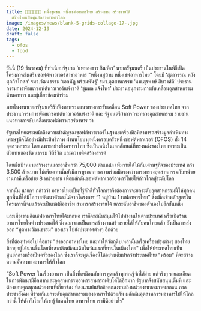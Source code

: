 ```yaml
---
title: 👨🏻‍🍳👩🏻‍🍳 หนึ่งชุมชน หนึ่งเชฟอาหารไทย สร้างงาน สร้างรายได้
  สร้างไทยเป็นศูนย์กลางอาหารโลก
image: /images/news/blank-5-grids-collage-17-.jpg
date: 2024-12-19
draft: false
tags:
  - ofos
  - food
---
```

วันนี้ (19 ธันวาคม) ที่ทำเนียบรัฐบาล ‘แพทองธาร ชินวัตร’ นายกรัฐมนตรี เป็นประธานในพิธีเปิดโครงการส่งเสริมซอฟต์พาวเวอร์สาขาอาหาร "หนึ่งหมู่บ้าน หนึ่งเชฟอาหารไทย" โดยมี ‘สุดาวรรณ หวังศุภกิจโกศล’ รมว.วัฒนธรรม ‘เอกนัฏ พร้อมพันธุ์’ รมว.อุตสาหกรรม ‘นพ.สุรพงษ์ สืบวงศ์ลี’ ประธานกรรมการพัฒนาซอฟต์พาวเวอร์แห่งชาติ ‘ชุมพล แจ้งไพร’ ประธานอนุกรรมการขับเคลื่อนอุตสาหกรรมด้านอาหาร และผู้เกี่ยวข้องเข้าร่วม



ภายในงานนายกรัฐมนตรีรับฟังภาพรวมแนวทางการขับเคลื่อน Soft Power ของประเทศไทย จาก ประธานกรรมการพัฒนาซอฟต์พาวเวอร์แห่งชาติ และ รัฐมนตรีว่าการกระทรวงอุตสาหกรรม รายงานแนวทางการขับเคลื่อนซอฟต์พาวเวอร์อาหาร ว่า 



รัฐบาลไทยตระหนักถึงความสำคัญของซอฟต์พาวเวอร์ในฐานะเครื่องมือที่สามารถสร้างมูลค่าเพิ่มทางเศรษฐกิจได้อย่างมีประสิทธิภาพ ผ่านนโยบายหนึ่งครอบครัวหนึ่งซอฟต์พาวเวอร์ (OFOS) ทั้ง 14 อุตสาหกรรม โดยเฉพาะอย่างยิ่งอาหารไทย ซึ่งเป็นหนึ่งในเอกลักษณ์ที่ทรงพลังของไทย เพราะเป็นตัวแทนของวัฒนธรรม วิถีชีวิต และความคิดสร้างสรรค์ 



โดยตั้งเป้าหมายสร้างงานและอาชีพกว่า 75,000 ตำแหน่ง เพิ่มรายได้ให้กับเศรษฐกิจของประเทศ กว่า 3,500 ล้านบาท ไม่เพียงเท่านั้นยังมีการบูรณาการความร่วมมือระหว่างกระทรวงอุตสาหกรรมกับหน่วยงานภาคีเครือข่าย 8 หน่วยงาน เพื่อผลักดันซอฟต์พาวเวอร์อาหารไทยให้ก้าวไกลสู่ระดับโลก 



จากนั้น นายกฯ กล่าวว่า อาหารไทยเป็นที่รู้จักดีทั่วโลกเราจึงต้องการจะยกระดับอุตสาหกรรมนี้ให้ทุกคนทุกพื้นที่ได้มีโอกาสพัฒนาตัวเองได้จากโครงการ “1 หมู่บ้าน 1 เชฟอาหารไทย” ซึ่งเมื่อเข้าหลักสูตรในโครงการนี้จบแล้วจะเป็นเชฟมืออาชีพ สามารถสร้างรายได้ ยกระดับอาชีพของตัวเองไปอีกขั้นหนึ่ง  



และเมื่อเราผลิตเชฟอาหารไทยได้มากพอ เราก็จะสนับสนุนให้ไปทำงานในต่างประเทศ หรือเปิดร้านอาหารไทยในต่างประเทศได้ ซึ่งนอกจากเป็นการสร้างงานสร้างรายได้ให้กับคนไทยแล้ว ยังเป็นการส่งออก “ทูตทางวัฒนธรรม" ของเรา ไปยังประเทศต่างๆ อีกด้วย



สิ่งที่ต้องทำต่อไป คือการ "ส่งออกอาหารไทย และทำให้วัตถุดิบเหล่านั้นหรือเครื่องปรุงต่างๆ ของไทยมีอายุอยู่ได้นานขึ้นโดยที่รสชาติเหมือนเดิมในวันแรกที่ทานในเมืองไทย" เพื่อให้ประเทศไทยเป็นศูนย์กลางหรือเป็นครัวของโลก ซึ่งเราก็จะพูดเรื่องนี้ได้อย่างเต็มปากว่าประเทศไทย "พร้อม" ที่จะสร้างความมั่นคงทางอาหารให้ทั่วโลก 



“Soft Power ในเรื่องอาหาร เป็นสิ่งที่เหมือนกับการพูดแล้วทุกคนรู้จักได้ง่าย แต่จริงๆ รายละเอียดในการพัฒนามีอีกมากและอุตสาหกรรมอาหารสามารถเติบโตได้อีกมาก รัฐบาลจึงสนับสนุนเต็มที่ และต้องขอบคุณทุกหน่วยงานที่เกี่ยวข้อง ที่ลงนามบันทึกข้อตกลงรวมถึงหน่วยงานของภาคเอกชน ภาคประชาสังคม ที่ร่วมกันยกระดับอุตสาหกรรมของอาหารไปด้วยกัน ผลักดันอุตสาหกรรมอาหารไปให้ไกลกว่านี้ ให้ดังทั่วโลกให้เขารู้จักคนไทย อาหารไทย เรามีดีอย่างไร"
